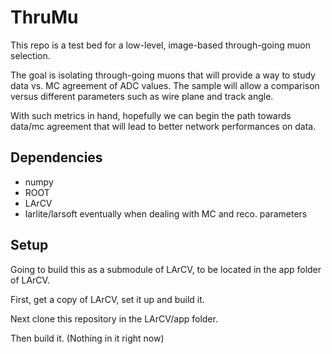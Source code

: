 # ThruMu

This repo is a test bed for a low-level, image-based through-going muon selection.

The goal is isolating through-going muons that will provide a way to study data vs. MC agreement of ADC values.  The sample will allow a comparison versus different parameters such as wire plane and track angle.

With such metrics in hand, hopefully we can begin the path towards data/mc agreement that will lead to better network performances on data.

## Dependencies

* numpy
* ROOT
* LArCV
* larlite/larsoft eventually when dealing with MC and reco. parameters


## Setup

Going to build this as a submodule of LArCV, to be located in the app folder of LArCV.

First, get a copy of LArCV, set it up and build it.

Next clone this repository in the LArCV/app folder.

Then build it. (Nothing in it right now)


